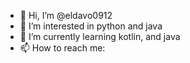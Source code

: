 - 👋 Hi, I’m @eldavo0912
- 👀 I’m interested in python and java
- 🌱 I’m currently learning kotlin, and java
- 📫 How to reach me: 


